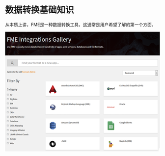 # 数据转换基础知识

从本质上讲，FME是一种数据转换工具，这通常是用户希望了解的第一个方面。

![](../.gitbook/assets/img1.000.translationintro.png)

